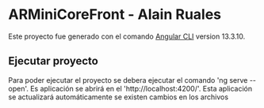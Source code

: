 # ARMiniCoreFront - Alain Ruales

Este proyecto fue generado con el comando [Angular CLI](https://github.com/angular/angular-cli) version 13.3.10.

## Ejecutar proyecto

Para poder ejecutar el proyecto se debera ejecutar el comando 'ng serve --open'. Es aplicación se abrirá en el 'http://localhost:4200/'. Esta aplicación se actualizará automáticamente se existen cambios en los archivos

